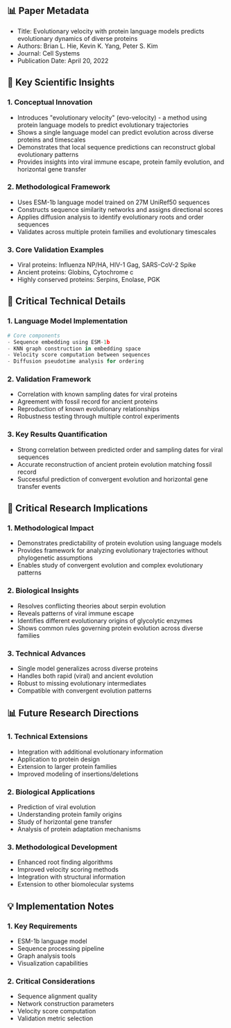 ## 📊 Paper Metadata
- Title: Evolutionary velocity with protein language models predicts evolutionary dynamics of diverse proteins
- Authors: Brian L. Hie, Kevin K. Yang, Peter S. Kim
- Journal: Cell Systems
- Publication Date: April 20, 2022

## 🔄 Key Scientific Insights
### 1. Conceptual Innovation
- Introduces "evolutionary velocity" (evo-velocity) - a method using protein language models to predict evolutionary trajectories
- Shows a single language model can predict evolution across diverse proteins and timescales
- Demonstrates that local sequence predictions can reconstruct global evolutionary patterns
- Provides insights into viral immune escape, protein family evolution, and horizontal gene transfer

### 2. Methodological Framework
- Uses ESM-1b language model trained on 27M UniRef50 sequences
- Constructs sequence similarity networks and assigns directional scores
- Applies diffusion analysis to identify evolutionary roots and order sequences
- Validates across multiple protein families and evolutionary timescales

### 3. Core Validation Examples
- Viral proteins: Influenza NP/HA, HIV-1 Gag, SARS-CoV-2 Spike
- Ancient proteins: Globins, Cytochrome c
- Highly conserved proteins: Serpins, Enolase, PGK

## 🔬 Critical Technical Details
### 1. Language Model Implementation
```python
# Core components
- Sequence embedding using ESM-1b
- KNN graph construction in embedding space
- Velocity score computation between sequences
- Diffusion pseudotime analysis for ordering
```

### 2. Validation Framework
- Correlation with known sampling dates for viral proteins
- Agreement with fossil record for ancient proteins
- Reproduction of known evolutionary relationships
- Robustness testing through multiple control experiments

### 3. Key Results Quantification
- Strong correlation between predicted order and sampling dates for viral sequences
- Accurate reconstruction of ancient protein evolution matching fossil record
- Successful prediction of convergent evolution and horizontal gene transfer events

## 💭 Critical Research Implications
### 1. Methodological Impact
- Demonstrates predictability of protein evolution using language models
- Provides framework for analyzing evolutionary trajectories without phylogenetic assumptions
- Enables study of convergent evolution and complex evolutionary patterns

### 2. Biological Insights
- Resolves conflicting theories about serpin evolution
- Reveals patterns of viral immune escape
- Identifies different evolutionary origins of glycolytic enzymes
- Shows common rules governing protein evolution across diverse families

### 3. Technical Advances
- Single model generalizes across diverse proteins
- Handles both rapid (viral) and ancient evolution
- Robust to missing evolutionary intermediates
- Compatible with convergent evolution patterns

## 📊 Future Research Directions
### 1. Technical Extensions
- Integration with additional evolutionary information
- Application to protein design
- Extension to larger protein families
- Improved modeling of insertions/deletions

### 2. Biological Applications
- Prediction of viral evolution
- Understanding protein family origins
- Study of horizontal gene transfer
- Analysis of protein adaptation mechanisms

### 3. Methodological Development
- Enhanced root finding algorithms
- Improved velocity scoring methods
- Integration with structural information
- Extension to other biomolecular systems

## 💡 Implementation Notes
### 1. Key Requirements
- ESM-1b language model
- Sequence processing pipeline
- Graph analysis tools
- Visualization capabilities

### 2. Critical Considerations
- Sequence alignment quality
- Network construction parameters
- Velocity score computation
- Validation metric selection

